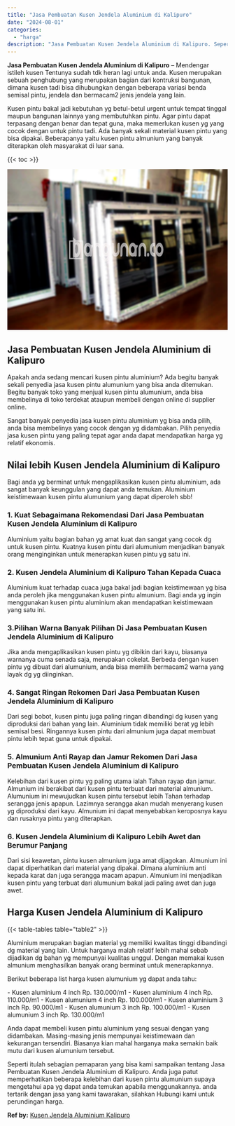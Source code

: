 ```yaml
---
title: "Jasa Pembuatan Kusen Jendela Aluminium di Kalipuro"
date: "2024-08-01"
categories: 
  - "harga"
description: "Jasa Pembuatan Kusen Jendela Aluminium di Kalipuro. Seperti itulah sebagian pemaparan yang bisa kami sampaikan tentang Jasa Pembuatan Kusen Jendela Aluminium..."
---
```


**Jasa Pembuatan Kusen Jendela Aluminium di Kalipuro** – Mendengar istileh kusen Tentunya sudah tdk heran lagi untuk anda. Kusen merupakan sebuah penghubung yang merupakan bagian dari kontruksi bangunan, dimana kusen tadi bisa dihubungkan dengan beberapa variasi benda semisal pintu, jendela dan bermacam2 jenis jendela yang lain.

Kusen pintu bakal jadi kebutuhan yg betul-betul urgent untuk tempat tinggal maupun bangunan lainnya yang membutuhkan pintu. Agar pintu dapat terpasang dengan benar dan tepat guna, maka memerlukan kusen yg yang cocok dengan untuk pintu tadi. Ada banyak sekali material kusen pintu yang bisa dipakai. Beberapanya yaitu kusen pintu almunium yang banyak diterapkan oleh masyarakat di luar sana.

{{< toc >}}

![Jasa Pembuatan Kusen Jendela Aluminium di Kalipuro](/images/harga-kusen-jendela-alumunium-25.png)

## Jasa Pembuatan Kusen Jendela Aluminium di Kalipuro

Apakah anda sedang mencari kusen pintu aluminium? Ada begitu banyak sekali penyedia jasa kusen pintu alumunium yang bisa anda ditemukan. Begitu banyak toko yang menjual kusen pintu alumunium, anda bisa membelinya di toko terdekat ataupun membeli dengan online di supplier online.

Sangat banyak penyedia jasa kusen pintu aluminium yg bisa anda pilih, anda bisa membelinya yang cocok dengan yg didambakan. Pilih penyedia jasa kusen pintu yang paling tepat agar anda dapat mendapatkan harga yg relatif ekonomis.

## Nilai lebih Kusen Jendela Aluminium di Kalipuro

Bagi anda yg berminat untuk mengaplikasikan kusen pintu aluminium, ada sangat banyak keunggulan yang dapat anda temukan. Aluminium keistimewaan kusen pintu alumunium yang dapat diperoleh sbb!

### 1\. Kuat Sebagaimana Rekomendasi Dari Jasa Pembuatan Kusen Jendela Aluminium di Kalipuro

Aluminium yaitu bagian bahan yg amat kuat dan sangat yang cocok dg untuk kusen pintu. Kuatnya kusen pintu dari alumunium menjadikan banyak orang menginginkan untuk menerapkan kusen pintu yg satu ini.

### 2\. Kusen Jendela Aluminium di Kalipuro Tahan Kepada Cuaca

Aluminium kuat terhadap cuaca juga bakal jadi bagian keistimewaan yg bisa anda peroleh jika menggunakan kusen pintu almunium. Bagi anda yg ingin menggunakan kusen pintu aluminium akan mendapatkan keistimewaan yang satu ini.

### 3.Pilihan Warna Banyak Pilihan Di Jasa Pembuatan Kusen Jendela Aluminium di Kalipuro

Jika anda mengaplikasikan kusen pintu yg dibikin dari kayu, biasanya warnanya cuma senada saja, merupakan cokelat. Berbeda dengan kusen pintu yg dibuat dari alumunium, anda bisa memilih bermacam2 warna yang layak dg yg diinginkan.

### 4\. Sangat Ringan Rekomen Dari Jasa Pembuatan Kusen Jendela Aluminium di Kalipuro

Dari segi bobot, kusen pintu juga paling ringan dibandingi dg kusen yang diproduksi dari bahan yang lain. Aluminium tidak memiliki berat yg lebih semisal besi. Ringannya kusen pintu dari almunium juga dapat membuat pintu lebih tepat guna untuk dipakai.

### 5\. Almunium Anti Rayap dan Jamur Rekomen Dari Jasa Pembuatan Kusen Jendela Aluminium di Kalipuro

Kelebihan dari kusen pintu yg paling utama ialah Tahan rayap dan jamur. Almunium ini berakibat dari kusen pintu terbuat dari material almunium. Alumunium ini mewujudkan kusen pintu tersebut lebih Tahan terhadap serangga jenis apapun. Lazimnya serangga akan mudah menyerang kusen yg diproduksi dari kayu. Almunium ini dapat menyebabkan keroposnya kayu dan rusaknya pintu yang diterapkan.

### 6\. Kusen Jendela Aluminium di Kalipuro Lebih Awet dan Berumur Panjang

Dari sisi keawetan, pintu kusen almunium juga amat dijagokan. Almunium ini dapat diperhatikan dari material yang dipakai. Dimana aluminium anti kepada karat dan juga serangga macam apapun. Almunium ini menjadikan kusen pintu yang terbuat dari alumunium bakal jadi paling awet dan juga awet.

## Harga Kusen Jendela Aluminium di Kalipuro

{{< table-tables table="table2" >}}

Aluminium merupakan bagian material yg memiliki kwalitas tinggi dibandingi dg material yang lain. Untuk harganya malah relatif lebih mahal sebab dijadikan dg bahan yg mempunyai kualitas unggul. Dengan memakai kusen almunium menghasilkan banyak orang berminat untuk menerapkannya.

Berikut beberapa list harga kusen alumunium yg dapat anda tahu:

\- Kusen aluminium 4 inch Rp. 130.000/m1 - Kusen aluminium 4 inch Rp. 110.000/m1 - Kusen alumunium 4 inch Rp. 100.000/m1 - Kusen aluminium 3 inch Rp. 90.000/m1 - Kusen alumunium 3 inch Rp. 100.000/m1 - Kusen alumunium 3 inch Rp. 130.000/m1

Anda dapat membeli kusen pintu aluminium yang sesuai dengan yang didambakan. Masing-masing jenis mempunyai keistimewaan dan kekurangan tersendiri. Biasanya kian mahal harganya maka semakin baik mutu dari kusen alumunium tersebut.

Seperti itulah sebagian pemaparan yang bisa kami sampaikan tentang Jasa Pembuatan Kusen Jendela Aluminium di Kalipuro. Anda juga patut memperhatikan beberapa kelebihan dari kusen pintu alumunium supaya mengetahui apa yg dapat anda temukan apabila menggunakannya. anda tertarik dengan jasa yang kami tawarakan, silahkan Hubungi kami untuk perundingan harga.

**Ref by:** [Kusen Jendela Aluminium Kalipuro](https://id.wikipedia.org/wiki/Kusen)
